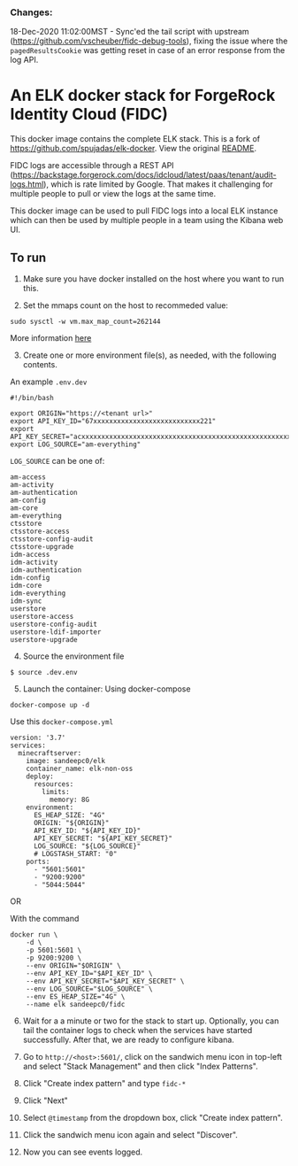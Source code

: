 ### Changes:
18-Dec-2020 11:02:00MST - Sync'ed the tail script with upstream (https://github.com/vscheuber/fidc-debug-tools), fixing the issue where the `pagedResultsCookie` was getting reset in case of an error response from the log API.


# An ELK docker stack for ForgeRock Identity Cloud (FIDC)
This docker image contains the complete ELK stack. This is a fork of https://github.com/spujadas/elk-docker. View the original [README](README-orig.md).

FIDC logs are accessible through a REST API (https://backstage.forgerock.com/docs/idcloud/latest/paas/tenant/audit-logs.html), which is rate limited by Google. That makes it challenging for multiple people to pull or view the logs at the same time.

This docker image can be used to pull FIDC logs into a local ELK instance which can then be used by multiple people in a team using the Kibana web UI.

## To run
1. Make sure you have docker installed on the host where you want to run this.

2. Set the mmaps count on the host to recommeded value:
```
sudo sysctl -w vm.max_map_count=262144
```
More information [here](https://www.elastic.co/guide/en/elasticsearch/reference/current/vm-max-map-count.html)

3. Create one or more environment file(s), as needed, with the following contents.

An example `.env.dev`
```
#!/bin/bash

export ORIGIN="https://<tenant url>"
export API_KEY_ID="67xxxxxxxxxxxxxxxxxxxxxxxxxxx221"
export API_KEY_SECRET="acxxxxxxxxxxxxxxxxxxxxxxxxxxxxxxxxxxxxxxxxxxxxxxxxxxxxxxxxxxxxd6"
export LOG_SOURCE="am-everything"
```
`LOG_SOURCE` can be one of:
```
am-access
am-activity
am-authentication
am-config
am-core
am-everything
ctsstore
ctsstore-access
ctsstore-config-audit
ctsstore-upgrade
idm-access
idm-activity
idm-authentication
idm-config
idm-core
idm-everything
idm-sync
userstore
userstore-access
userstore-config-audit
userstore-ldif-importer
userstore-upgrade
```

4. Source the environment file
```
$ source .dev.env
```

5. Launch the container:
Using docker-compose
```
docker-compose up -d
```

Use this `docker-compose.yml`
```
version: '3.7'
services:
  minecraftserver:
    image: sandeepc0/elk
    container_name: elk-non-oss
    deploy:
      resources:
        limits:
          memory: 8G
    environment:
      ES_HEAP_SIZE: "4G"
      ORIGIN: "${ORIGIN}"
      API_KEY_ID: "${API_KEY_ID}"
      API_KEY_SECRET: "${API_KEY_SECRET}"
      LOG_SOURCE: "${LOG_SOURCE}"
      # LOGSTASH_START: "0"
    ports:
      - "5601:5601"
      - "9200:9200"
      - "5044:5044"
```

OR

With the command
```
docker run \
    -d \
    -p 5601:5601 \
    -p 9200:9200 \
    --env ORIGIN="$ORIGIN" \
    --env API_KEY_ID="$API_KEY_ID" \
    --env API_KEY_SECRET="$API_KEY_SECRET" \
    --env LOG_SOURCE="$LOG_SOURCE" \
    --env ES_HEAP_SIZE="4G" \
    --name elk sandeepc0/fidc
```

6. Wait for a a minute or two for the stack to start up. Optionally, you can tail the container logs to check when the services have started successfully. After that, we are ready to configure kibana.

7. Go to `http://<host>:5601/`, click on the sandwich menu icon in top-left and select "Stack Management" and then click "Index Patterns".

8. Click "Create index pattern" and type `fidc-*`

9. Click "Next"

10. Select `@timestamp` from the dropdown box, click "Create index pattern".

11. Click the sandwich menu icon again and select "Discover".

12. Now you can see events logged.

